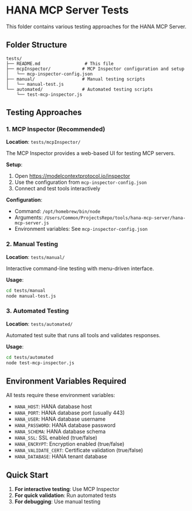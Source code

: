 # HANA MCP Server Tests

This folder contains various testing approaches for the HANA MCP Server.

## Folder Structure

```
tests/
├── README.md                 # This file
├── mcpInspector/            # MCP Inspector configuration and setup
│   └── mcp-inspector-config.json
├── manual/                  # Manual testing scripts
│   └── manual-test.js
└── automated/               # Automated testing scripts
    └── test-mcp-inspector.js
```

## Testing Approaches

### 1. MCP Inspector (Recommended)
**Location**: `tests/mcpInspector/`

The MCP Inspector provides a web-based UI for testing MCP servers.

**Setup**:
1. Open https://modelcontextprotocol.io/inspector
2. Use the configuration from `mcp-inspector-config.json`
3. Connect and test tools interactively

**Configuration**:
- Command: `/opt/homebrew/bin/node`
- Arguments: `/Users/Common/ProjectsRepo/tools/hana-mcp-server/hana-mcp-server.js`
- Environment variables: See `mcp-inspector-config.json`

### 2. Manual Testing
**Location**: `tests/manual/`

Interactive command-line testing with menu-driven interface.

**Usage**:
```bash
cd tests/manual
node manual-test.js
```

### 3. Automated Testing
**Location**: `tests/automated/`

Automated test suite that runs all tools and validates responses.

**Usage**:
```bash
cd tests/automated
node test-mcp-inspector.js
```

## Environment Variables Required

All tests require these environment variables:
- `HANA_HOST`: HANA database host
- `HANA_PORT`: HANA database port (usually 443)
- `HANA_USER`: HANA database username
- `HANA_PASSWORD`: HANA database password
- `HANA_SCHEMA`: HANA database schema
- `HANA_SSL`: SSL enabled (true/false)
- `HANA_ENCRYPT`: Encryption enabled (true/false)
- `HANA_VALIDATE_CERT`: Certificate validation (true/false)
- `HANA_DATABASE`: HANA tenant database

## Quick Start

1. **For interactive testing**: Use MCP Inspector
2. **For quick validation**: Run automated tests
3. **For debugging**: Use manual testing 